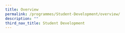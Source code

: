 ```yaml
---
title: Overview
permalink: /programmes/Student-Development/overview/
description: ""
third_nav_title: Student Development
---
```

